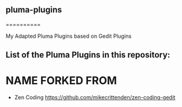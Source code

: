 ## pluma-plugins
==========

My Adapted Pluma Plugins based on Gedit Plugins

## List of the Pluma Plugins in this repository:
NAME                FORKED FROM
======================================================================
* Zen Coding        https://github.com/mikecrittenden/zen-coding-gedit
